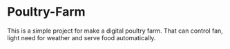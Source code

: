 # Poultry-Farm
This is a simple project for make a digital poultry farm. That can control fan, light need for weather and serve food automatically. 
